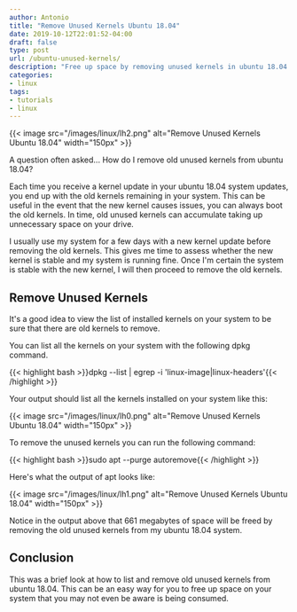 ```yaml
---
author: Antonio
title: "Remove Unused Kernels Ubuntu 18.04"
date: 2019-10-12T22:01:52-04:00
draft: false
type: post
url: /ubuntu-unused-kernels/
description: "Free up space by removing unused kernels in ubuntu 18.04. Follow this tutorial which will teach you how to list and remove the old kernels remaining on your ubuntu 18.04 system."
categories:
- linux
tags:
- tutorials
- linux
---
```


{{< image src="/images/linux/lh2.png" alt="Remove Unused Kernels Ubuntu 18.04" width="150px" >}}

A question often asked... How do I remove old unused kernels from ubuntu 18.04?

Each time you receive a kernel update in your ubuntu 18.04 system updates, you end up with the old kernels remaining in your system. This can be useful in the event that the new kernel causes issues, you can always boot the old kernels. In time, old unused kernels can accumulate taking up unnecessary space on your drive.

<!--more-->

I usually use my system for a few days with a new kernel update before removing the old kernels. This gives me time to assess whether the new kernel is stable and my system is running fine. Once I'm certain the system is stable with the new kernel, I will then proceed to remove the old kernels.

<!--adsense-->

## **Remove Unused Kernels**

It's a good idea to view the list of installed kernels on your system to be sure that there are old kernels to remove.

You can list all the kernels on your system with the following dpkg command.

{{< highlight bash >}}dpkg --list | egrep -i 'linux-image|linux-headers'{{< /highlight >}}

Your output should list all the kernels installed on your system like this:

{{< image src="/images/linux/lh0.png" alt="Remove Unused Kernels Ubuntu 18.04" width="150px" >}}

To remove the unused kernels you can run the following command:

{{< highlight bash >}}sudo apt --purge autoremove{{< /highlight >}}

Here's what the output of apt looks like:

{{< image src="/images/linux/lh1.png" alt="Remove Unused Kernels Ubuntu 18.04" width="150px" >}}

Notice in the output above that 661 megabytes of space will be freed by removing the old unused kernels from my ubuntu 18.04 system.

## **Conclusion**

This was a brief look at how to list and remove old unused kernels from ubuntu 18.04. This can be an easy way for you to free up space on your system that you may not even be aware is being consumed.
